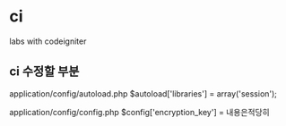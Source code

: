 # ci
labs with codeigniter

## ci 수정할 부분
application/config/autoload.php
$autoload['libraries'] = array('session');

application/config/config.php
$config['encryption_key'] = 내용은적당히